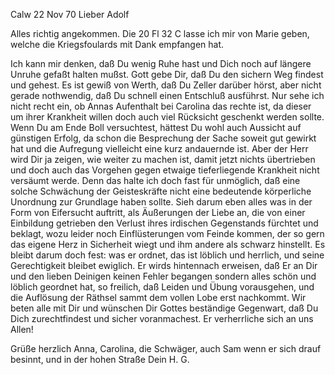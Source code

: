  Calw 22 Nov 70
Lieber Adolf

Alles richtig angekommen. Die 20 Fl 32 C lasse ich mir von Marie geben, welche die Kriegsfoulards mit Dank empfangen hat.

Ich kann mir denken, daß Du wenig Ruhe hast und Dich noch auf längere Unruhe gefaßt halten mußst. Gott gebe Dir, daß Du den sichern Weg findest und gehest. Es ist gewiß von Werth, daß Du Zeller darüber hörst, aber nicht gerade nothwendig, daß Du schnell einen Entschluß ausführst. Nur sehe ich nicht recht ein, ob Annas Aufenthalt bei Carolina das rechte ist, da dieser um ihrer Krankheit willen doch auch viel Rücksicht geschenkt werden sollte. Wenn Du am Ende Boll versuchtest, hättest Du wohl auch Aussicht auf günstigen Erfolg, da schon die Besprechung der Sache soweit gut gewirkt hat und die Aufregung vielleicht eine kurz andauernde ist. Aber der Herr wird Dir ja zeigen, wie weiter zu machen ist, damit jetzt nichts übertrieben und doch auch das Vorgehen gegen etwaige tieferliegende Krankheit nicht versäumt werde. Denn das halte ich doch fast für unmöglich, daß eine solche Schwächung der Geisteskräfte nicht eine bedeutende körperliche Unordnung zur Grundlage haben sollte. Sieh darum eben alles was in der Form von Eifersucht auftritt, als Äußerungen der Liebe an, die von einer Einbildung getrieben den Verlust ihres irdischen Gegenstands fürchtet und beklagt, wozu leider noch Einflüsterungen vom Feinde kommen, der so gern das eigene Herz in Sicherheit wiegt und ihm andere als schwarz hinstellt. 
Es bleibt darum doch fest: was er ordnet, das ist löblich und herrlich, und seine Gerechtigkeit bleibet ewiglich. Er wirds hintennach erweisen, daß Er an Dir und den lieben Deinigen keinen Fehler begangen sondern alles schön und löblich geordnet hat, so freilich, daß Leiden und Übung vorausgehen, und die Auflösung der Räthsel sammt dem vollen Lobe erst nachkommt. 
Wir beten alle mit Dir und wünschen Dir Gottes beständige Gegenwart, daß Du Dich zurechtfindest und sicher voranmachest. Er verherrliche sich an uns Allen!

Grüße herzlich Anna, Carolina, die Schwäger, auch Sam wenn er sich drauf besinnt, und in der hohen Straße
 Dein H. G.
